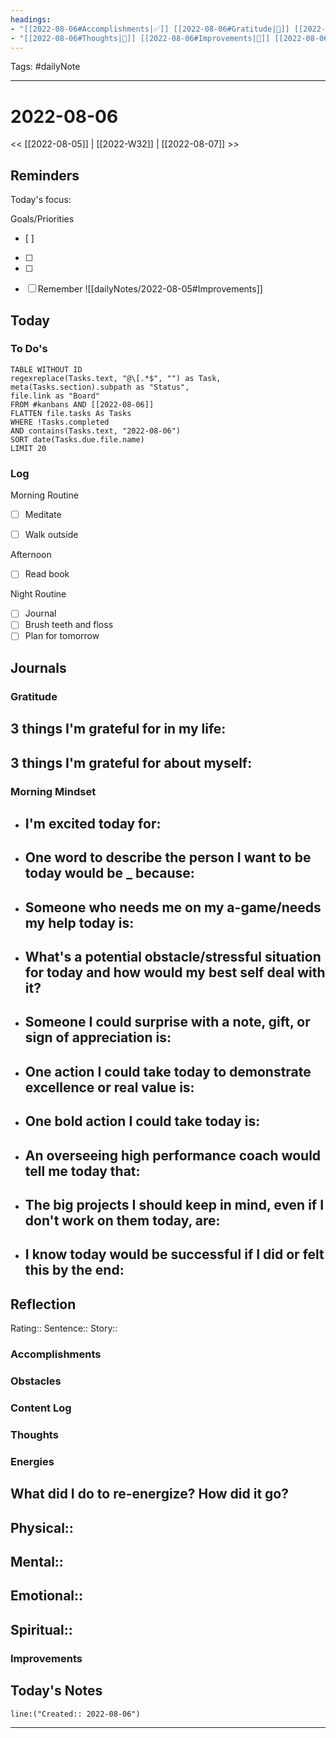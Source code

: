 ```yaml
---
headings:
- "[[2022-08-06#Accomplishments|✅]] [[2022-08-06#Gratitude|🙏]] [[2022-08-06#Content Log|📚]]"
- "[[2022-08-06#Thoughts|💭]] [[2022-08-06#Improvements|💪]] [[2022-08-06#Obstacles|🚧]]"
---
```

Tags: #dailyNote
___
# 2022-08-06
<< [[2022-08-05]] | [[2022-W32]] | [[2022-08-07]] >> 
## Reminders
Today's focus: 

Goals/Priorities
- [ ] 
- [ ] 
- [ ] 

- [ ] Remember ![[dailyNotes/2022-08-05#Improvements]]

## Today
### To Do's
```dataview
TABLE WITHOUT ID 
regexreplace(Tasks.text, "@\[.*$", "") as Task,
meta(Tasks.section).subpath as "Status",
file.link as "Board"
FROM #kanbans AND [[2022-08-06]]
FLATTEN file.tasks As Tasks
WHERE !Tasks.completed
AND contains(Tasks.text, "2022-08-06")
SORT date(Tasks.due.file.name)
LIMIT 20
```
### Log
Morning Routine
- [ ] Meditate
- [ ] Walk outside


Afternoon
- [ ] Read book


Night Routine
- [ ] Journal
- [ ] Brush teeth and floss
- [ ] Plan for tomorrow
## Journals
### Gratitude
**3 things I'm grateful for in my life:**
- 

**3 things I'm grateful for about myself:**
- 
### Morning Mindset
- **I'm excited today for:**
	- 
- **One word to describe the person I want to be today would be _ because:**
	- 
- **Someone who needs me on my a-game/needs my help today is:**
	- 
- **What's a potential obstacle/stressful situation for today and how would my best self deal with it?**
	- 
- **Someone I could surprise with a note, gift, or sign of appreciation is:**
	- 
- **One action I could take today to demonstrate excellence or real value is:**
	- 
- **One bold action I could take today is:**
	- 
- **An overseeing high performance coach would tell me today that:**
	- 
- **The big projects I should keep in mind, even if I don't work on them today, are:**
	- 
- **I know today would be successful if I did or felt this by the end:** 
	- 
## Reflection
Rating:: 
Sentence:: 
Story:: 

### Accomplishments

### Obstacles

### Content Log

### Thoughts

### Energies
**What did I do to re-energize? How did it go?**
- 

Physical:: 
- 

Mental:: 
- 

Emotional:: 
- 

Spiritual:: 
- 
### Improvements

## Today's Notes

```query
line:("Created:: 2022-08-06")
```
___